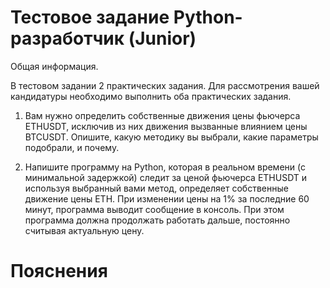 # Тестовое задание Python-разработчик (Junior)  

Общая информация.

В тестовом задании 2 практических задания. 
Для рассмотрения вашей кандидатуры необходимо выполнить оба практических задания. 


1. Вам нужно определить собственные движения цены фьючерса ETHUSDT, исключив из них движения вызванные влиянием цены BTCUSDT. Опишите, какую методику вы выбрали, какие параметры подобрали, и почему.

2. Напишите программу на Python, которая в реальном времени (с минимальной задержкой) следит за ценой фьючерса ETHUSDT и используя выбранный вами метод, определяет собственные движение цены ETH. При изменении цены на 1% за последние 60 минут, программа выводит сообщение в консоль. При этом программа должна продолжать работать дальше, постоянно считывая актуальную цену.
# Пояснения
